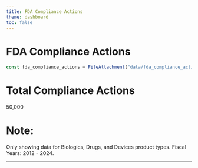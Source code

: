 ```yaml
---
title: FDA Compliance Actions
theme: dashboard
toc: false
---
```


# FDA Compliance Actions

<!-- Load and transform the data -->

```js
const fda_compliance_actions = FileAttachment("data/fda_compliance_actions.csv").csv({typed: true});
```

<div class="grid grid-cols-3">
  <div class="card"><h1>Total Compliance Actions</h1>50,000</div>
  <div class="card">
    <h1>Note:</h1> Only showing data for Biologics, Drugs, and Devices product types. Fiscal Years: 2012 - 2024.
  </div>
</div>

---

